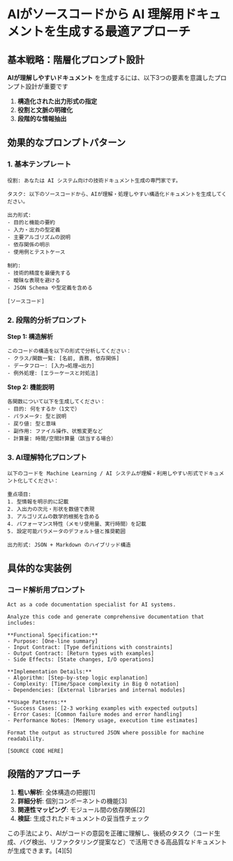 # AIがソースコードから AI 理解用ドキュメントを生成する最適アプローチ

## 基本戦略：階層化プロンプト設計

**AIが理解しやすいドキュメント** を生成するには、以下3つの要素を意識したプロンプト設計が重要です

1. **構造化された出力形式の指定**
2. **役割と文脈の明確化** 
3. **段階的な情報抽出**

## 効果的なプロンプトパターン

### 1. 基本テンプレート

```
役割: あなたは AI システム向けの技術ドキュメント生成の専門家です。

タスク: 以下のソースコードから、AIが理解・処理しやすい構造化ドキュメントを生成してください。

出力形式: 
- 目的と機能の要約
- 入力・出力の型定義
- 主要アルゴリズムの説明
- 依存関係の明示
- 使用例とテストケース

制約:
- 技術的精度を最優先する
- 曖昧な表現を避ける
- JSON Schema や型定義を含める

[ソースコード]
```

### 2. 段階的分析プロンプト

**Step 1: 構造解析**
```
このコードの構造を以下の形式で分析してください：
- クラス/関数一覧: [名前, 責務, 依存関係]
- データフロー: [入力→処理→出力]
- 例外処理: [エラーケースと対処法]
```

**Step 2: 機能説明**
```
各関数について以下を生成してください：
- 目的: 何をするか（1文で）
- パラメータ: 型と説明
- 戻り値: 型と意味
- 副作用: ファイル操作、状態変更など
- 計算量: 時間/空間計算量（該当する場合）
```

### 3. AI理解特化プロンプト

```
以下のコードを Machine Learning / AI システムが理解・利用しやすい形式でドキュメント化してください：

重点項目:
1. 型情報を明示的に記載
2. 入出力の次元・形状を数値で表現
3. アルゴリズムの数学的根拠を含める
4. パフォーマンス特性（メモリ使用量、実行時間）を記載
5. 設定可能パラメータのデフォルト値と推奨範囲

出力形式: JSON + Markdown のハイブリッド構造
```

## 具体的な実装例

### コード解析用プロンプト

```
Act as a code documentation specialist for AI systems.

Analyze this code and generate comprehensive documentation that includes:

**Functional Specification:**
- Purpose: [One-line summary]
- Input Contract: [Type definitions with constraints]  
- Output Contract: [Return types with examples]
- Side Effects: [State changes, I/O operations]

**Implementation Details:**
- Algorithm: [Step-by-step logic explanation]
- Complexity: [Time/Space complexity in Big O notation]
- Dependencies: [External libraries and internal modules]

**Usage Patterns:**
- Success Cases: [2-3 working examples with expected outputs]
- Error Cases: [Common failure modes and error handling]
- Performance Notes: [Memory usage, execution time estimates]

Format the output as structured JSON where possible for machine readability.

[SOURCE CODE HERE]
```

## 段階的アプローチ

1. **粗い解析**: 全体構造の把握[1]
2. **詳細分析**: 個別コンポーネントの機能[3]
3. **関連性マッピング**: モジュール間の依存関係[2]
4. **検証**: 生成されたドキュメントの妥当性チェック

この手法により、AIがコードの意図を正確に理解し、後続のタスク（コード生成、バグ検出、リファクタリング提案など）で活用できる高品質なドキュメントが生成できます。[4][5]

